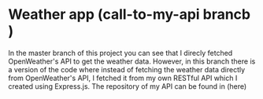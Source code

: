 # Weather app (call-to-my-api brancb )
In the master branch of this project you can see that I direcly fetched OpenWeather's API to get the weather data. However, in this branch there is a version of the code where instead of fetching the weather data directly from OpenWeather's API, I fetched it from my own RESTful API which I created using Express.js. The repository of my API can be found in (here)
